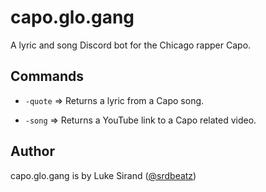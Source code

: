 # capo.glo.gang

A lyric and song Discord bot for the Chicago rapper Capo.

## Commands

- `-quote` => Returns a lyric from a Capo song.

- `-song`  => Returns a YouTube link to a Capo related video.

## Author

capo.glo.gang is by Luke Sirand ([@srdbeatz](https://srdbeatz.github.io/))
